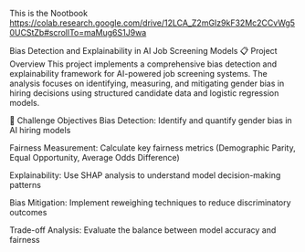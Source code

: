 This is the Nootbook 
https://colab.research.google.com/drive/12LCA_Z2mGIz9kF32Mc2CCvWg50UCStZb#scrollTo=maMug6S1J9wa 

Bias Detection and Explainability in AI Job Screening Models
📋 Project Overview
This project implements a comprehensive bias detection and explainability framework for AI-powered job screening systems. The analysis focuses on identifying, measuring, and mitigating gender bias in hiring decisions using structured candidate data and logistic regression models.

🎯 Challenge Objectives
Bias Detection: Identify and quantify gender bias in AI hiring models

Fairness Measurement: Calculate key fairness metrics (Demographic Parity, Equal Opportunity, Average Odds Difference)

Explainability: Use SHAP analysis to understand model decision-making patterns

Bias Mitigation: Implement reweighing techniques to reduce discriminatory outcomes

Trade-off Analysis: Evaluate the balance between model accuracy and fairness





